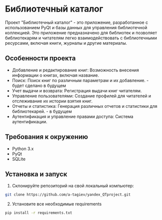 # Библиотечный каталог

Проект "Библиотечный каталог" - это приложение, разработанное с использованием PyQt и базы данных для управления библиотечной коллекцией. Это приложение предназначено для библиотек и позволяет библиотекарям и читателям легко взаимодействовать с библиотечными ресурсами, включая книги, журналы и другие материалы.

## Особенности проекта

- Добавление и редактирование книг: Возможность внесения информации о книгах, включая название.
- Поиск: Поиск книг по различным параметрам и их добавление. - будет сделано в будущем
- Учет выдачи и возврата: Регистрация выдачи книг читателям.
- Управление пользователями: Создание профилей для читателей и отслеживание их истории взятия книг.
- Отчеты и статистика: Генерация различных отчетов и статистики для библиотекарей. - в будущем
- Аутентификация и управление правами доступа: Система аутентификации.

## Требования к окружению

- Python 3.x
- PyQt
- SQLite

## Установка и запуск

1. Склонируйте репозиторий на свой локальный компьютер:

```bash
git clone https://github.com/a-tagiev/yandex_QTproject.git
```
2. Установите все необходимые requirements

```bash
pip install -r requirements.txt
```

